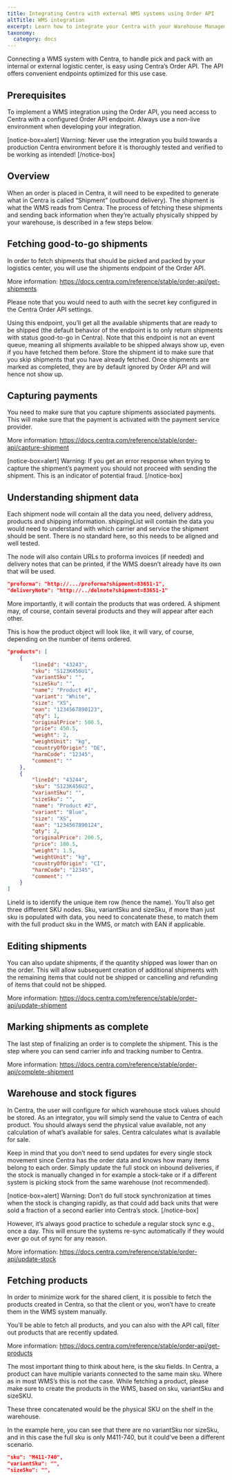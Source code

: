 ```yaml
---
title: Integrating Centra with external WMS systems using Order API
altTitle: WMS integration
excerpt: Learn how to integrate your Centra with your Warehouse Management System
taxonomy:
  category: docs
---
```


Connecting a WMS system with Centra, to handle pick and pack with an internal or external logistic center, is easy using Centra’s Order API. The API offers convenient endpoints optimized for this use case.

## Prerequisites

To implement a WMS integration using the Order API, you need access to Centra with a configured Order API endpoint. Always use a non-live environment when developing your integration.

[notice-box=alert]
Warning: Never use the integration you build towards a production Centra environment before it is thoroughly tested and verified to be working as intended!
[/notice-box]

## Overview

When an order is placed in Centra, it will need to be expedited to generate what in Centra is called “Shipment” (outbound delivery). The shipment is what the WMS reads from Centra. The process of fetching these shipments and sending back information when they’re actually physically shipped by your warehouse, is described in a few steps below.

## Fetching good-to-go shipments

In order to fetch shipments that should be picked and packed by your logistics center, you will use the shipments endpoint of the Order API.

More information: <https://docs.centra.com/reference/stable/order-api/get-shipments>

Please note that you would need to auth with the secret key configured in the Centra Order API settings.

Using this endpoint, you’ll get all the available shipments that are ready to be shipped (the default behavior of the endpoint is to only return shipments with status good-to-go in Centra). Note that this endpoint is not an event queue, meaning all shipments available to be shipped always show up, even if you have fetched them before. Store the shipment id to make sure that you skip shipments that you have already fetched. Once shipments are marked as completed, they are by default ignored by Order API and will hence not show up.

## Capturing payments

You need to make sure that you capture shipments associated payments. This will make sure that the payment is activated with the payment service provider.

More information: <https://docs.centra.com/reference/stable/order-api/capture-shipment>

[notice-box=alert]
Warning: If you get an error response when trying to capture the shipment’s payment you should not proceed with sending the shipment. This is an indicator of potential fraud.
[/notice-box]

## Understanding shipment data

Each shipment node will contain all the data you need, delivery address, products and shipping information. shippingList will contain the data you would need to understand with which carrier and service the shipment should be sent. There is no standard here, so this needs to be aligned and well tested.

The node will also contain URLs to proforma invoices (if needed) and delivery notes that can be printed, if the WMS doesn’t already have its own that will be used.

```json
"proforma": "http://.../proforma?shipment=83651-1",
"deliveryNote": "http://../delnote?shipment=83651-1"
```

More importantly, it will contain the products that was ordered. A shipment may, of course, contain several products and they will appear after each other.

This is how the product object will look like, it will vary, of course, depending on the number of items ordered.

```json
"products": [
	{
		"lineId": "43243",
		"sku": "S123K456U1",
		"variantSku": "",
		"sizeSku": "",
		"name": "Product #1",
		"variant": "White",
		"size": "XS",
		"ean": "1234567890123",
		"qty": 1,
		"originalPrice": 500.5,
		"price": 450.5,
		"weight": 2,
		"weightUnit": "kg",
		"countryOfOrigin": "DE",
		"harmCode": "12345",
		"comment": ""
	},
	{
		"lineId": "43244",
		"sku": "S123K456U2",
		"variantSku": "",
		"sizeSku": "",
		"name": "Product #2",
		"variant": "Blue",
		"size": "XS",
		"ean": "1234567890124",
		"qty": 2,
		"originalPrice": 200.5,
		"price": 180.5,
		"weight": 1.5,
		"weightUnit": "kg",
		"countryOfOrigin": "CI",
		"harmCode": "12345",
		"comment": ""
	}
]
```

LineId is to identify the unique item row (hence the name). You’ll also get three different SKU nodes. Sku, variantSku and sizeSku, if more than just sku is populated with data, you need to concatenate these, to match them with the full product sku in the WMS, or match with EAN if applicable.

## Editing shipments

You can also update shipments, if the quantity shipped was lower than on the order. This will allow subsequent creation of additional shipments with the remaining items that could not be shipped or cancelling and refunding of items that could not be shipped.

More information: <https://docs.centra.com/reference/stable/order-api/update-shipment>

## Marking shipments as complete

The last step of finalizing an order is to complete the shipment. This is the step where you can send carrier info and tracking number to Centra.

More information: <https://docs.centra.com/reference/stable/order-api/complete-shipment>

## Warehouse and stock figures

In Centra, the user will configure for which warehouse stock values should be stored. As an integrator, you will simply send the value to Centra of each product. You should always send the physical value available, not any calculation of what’s available for sales. Centra calculates what is available for sale.

Keep in mind that you don’t need to send updates for every single stock movement since Centra has the order data and knows how many items belong to each order. Simply update the full stock on inbound deliveries, if the stock is manually changed in for example a stock-take or if a different system is picking stock from the same warehouse (not recommended).

[notice-box=alert]
Warning: Don’t do full stock synchronization at times when the stock is changing rapidly, as that could add back units that were sold a fraction of a second earlier into Centra’s stock.
[/notice-box]

However, it’s always good practice to schedule a regular stock sync e.g., once a day. This will ensure the systems re-sync automatically if they would ever go out of sync for any reason.

More information: <https://docs.centra.com/reference/stable/order-api/update-stock>

## Fetching products

In order to minimize work for the shared client, it is possible to fetch the products created in Centra, so that the client or you, won’t have to create them in the WMS system manually.

You’ll be able to fetch all products, and you can also with the API call, filter out products that are recently updated.

More information: <https://docs.centra.com/reference/stable/order-api/get-products>

The most important thing to think about here, is the sku fields. In Centra, a product can have multiple variants connected to the same main sku. Where as in most WMS’s this is not the case. While fetching a product, please make sure to create the products in the WMS, based on sku, variantSku and sizeSKU.

These three concatenated would be the physical SKU on the shelf in the warehouse.

In the example here, you can see that there are no variantSku nor sizeSku, and in this case the full sku is only M411-740, but it could’ve been a different scenario.

```json
"sku": "M411-740",
"variantSku": "",
"sizeSku": "",
```
